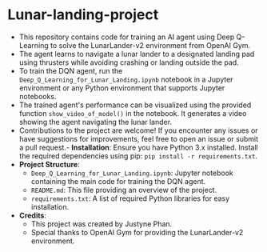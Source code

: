 # Lunar-landing-project


- This repository contains code for training an AI agent using Deep Q-Learning to solve the LunarLander-v2 environment from OpenAI Gym.
- The agent learns to navigate a lunar lander to a designated landing pad using thrusters while avoiding crashing or landing outside the pad.
- To train the DQN agent, run the `Deep_Q_Learning_for_Lunar_Landing.ipynb` notebook in a Jupyter environment or any Python environment that supports Jupyter notebooks.
- The trained agent's performance can be visualized using the provided function `show_video_of_model()` in the notebook. It generates a video showing the agent navigating the lunar lander.
- Contributions to the project are welcome! If you encounter any issues or have suggestions for improvements, feel free to open an issue or submit a pull request.- **Installation**: Ensure you have Python 3.x installed. Install the required dependencies using pip: `pip install -r requirements.txt`.
- **Project Structure**:
  - `Deep_Q_Learning_for_Lunar_Landing.ipynb`: Jupyter notebook containing the main code for training the DQN agent.
  - `README.md`: This file providing an overview of the project.
  - `requirements.txt`: A list of required Python libraries for easy installation.
- **Credits**:
  - This project was created by Justyne Phan.
  - Special thanks to OpenAI Gym for providing the LunarLander-v2 environment.
